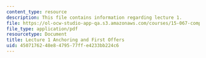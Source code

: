 ```yaml
---
content_type: resource
description: This file contains information regarding lecture 1.
file: https://ol-ocw-studio-app-qa.s3.amazonaws.com/courses/15-067-competitive-decision-making-and-negotiation-spring-2011/4507176248e8479577ffe4233bb224c6_MIT15_067S11_intro.pdf
file_type: application/pdf
resourcetype: Document
title: Lecture 1 Anchoring and First Offers
uid: 45071762-48e8-4795-77ff-e4233bb224c6
---
```

